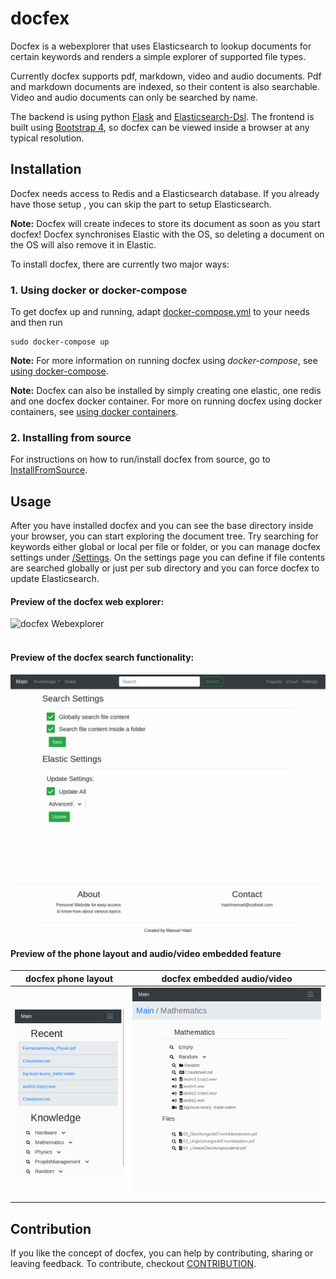 # docfex
Docfex is a webexplorer that uses Elasticsearch to lookup documents for certain keywords and renders a simple explorer of supported file types.

Currently docfex supports pdf, markdown, video and audio documents. Pdf and markdown documents are indexed, so their content is also searchable. Video and audio documents can only be searched by name.

The backend is using python [Flask](http://flask.pocoo.org/) and [Elasticsearch-Dsl](https://elasticsearch-dsl.readthedocs.io/en/latest/). The frontend is built using [Bootstrap 4](https://getbootstrap.com/), so docfex can be viewed inside a browser at any typical resolution.


## Installation
Docfex needs access to Redis and a Elasticsearch database. If you already have those setup
, you can skip the part to setup Elasticsearch.

**Note:** Docfex will create indeces to store its document as soon as you start docfex!
Docfex synchronises Elastic with the OS, so deleting a document on the OS will also remove it in Elastic.


To install docfex, there are currently two major ways:

### 1. Using docker or docker-compose
To get docfex up and running, adapt [docker-compose.yml](docker-compose.yml) to your needs and then run
```
sudo docker-compose up
```

**Note:** For more information on running docfex using *docker-compose*, see [using docker-compose](doc/Docker/UsingDockerCompose.md).

**Note:** Docfex can also be installed by simply creating one elastic, one redis and one docfex docker container.
For more on running docfex using docker containers, see [using docker containers](doc/Docker/UsingContainers.md).


### 2. Installing from source
For instructions on how to run/install docfex from source, go to [InstallFromSource](doc/Installation/InstallFromSource.md).


## Usage
After you have installed docfex and you can see the base directory inside your browser, you can start exploring the document tree. Try searching for keywords either global or local per file or folder, or you can manage docfex settings under [<your path to docfex>/Settings](http://localhost:5000/Settings).
On the settings page you can define if file contents are searched globally or just per sub directory and you can force docfex to update Elasticsearch.

#### Preview of the docfex web explorer:
![docfex Webexplorer](doc/Images/UsagePreview/general_explorer.gif)
</br></br>
#### Preview of the docfex search functionality:
![docfex Search](doc/Images/UsagePreview/search_features.gif)

#### Preview of the phone layout and audio/video embedded feature
docfex phone layout            |  docfex embedded audio/video
:-------------------------:|:-------------------------:
![](doc/Images/UsagePreview/phone_layout.gif) |  ![](doc/Images/UsagePreview/embed_feature.gif)


## Contribution
If you like the concept of docfex, you can help by contributing, sharing or leaving feedback.
To contribute, checkout [CONTRIBUTION](CONTRIBUTION.md).


